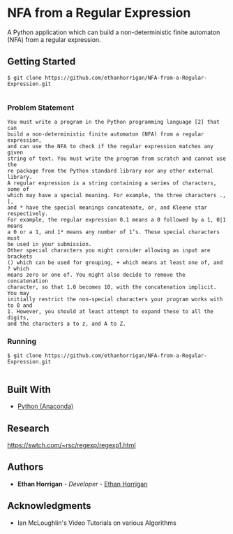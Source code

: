 
# NFA from a Regular Expression

A Python application which can build a non-deterministic finite automaton (NFA) from a regular expression.

## Getting Started

```
$ git clone https://github.com/ethanhorrigan/NFA-from-a-Regular-Expression.git
```

```

```

### Problem Statement

```
You must write a program in the Python programming language [2] that can
build a non-deterministic finite automaton (NFA) from a regular expression,
and can use the NFA to check if the regular expression matches any given
string of text. You must write the program from scratch and cannot use the
re package from the Python standard library nor any other external library.
A regular expression is a string containing a series of characters, some of
which may have a special meaning. For example, the three characters ., |,
and * have the special meanings concatenate, or, and Kleene star respectively.
For example, the regular expression 0.1 means a 0 followed by a 1, 0|1 means
a 0 or a 1, and 1* means any number of 1’s. These special characters must
be used in your submission.
Other special characters you might consider allowing as input are brackets
() which can be used for grouping, + which means at least one of, and ? which
means zero or one of. You might also decide to remove the concatenation
character, so that 1.0 becomes 10, with the concatenation implicit. You may
initially restrict the non-special characters your program works with to 0 and
1. However, you should at least attempt to expand these to all the digits,
and the characters a to z, and A to Z.
```

### Running

```
$ git clone https://github.com/ethanhorrigan/NFA-from-a-Regular-Expression.git
```

```

```


## Built With

* [Python (Anaconda)](https://www.anaconda.com/distribution/)

## Research

https://swtch.com/~rsc/regexp/regexp1.html

## Authors

* **Ethan Horrigan** - *Developer* - [Ethan Horrigan](https://github.com/ethanhorrigan)


## Acknowledgments

* Ian McLoughlin's Video Tutorials on various Algorithms
